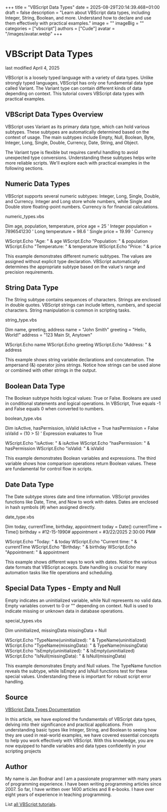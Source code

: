 +++
title = "VBScript Data Types"
date = 2025-08-29T20:14:39.468+01:00
draft = false
description = "Learn about VBScript data types, including Integer, String, Boolean, and more. Understand how to declare and use them effectively with practical examples."
image = ""
imageBig = ""
categories = ["vbscript"]
authors = ["Cude"]
avatar = "/images/avatar.webp"
+++

# VBScript Data Types

last modified April 4, 2025

VBScript is a loosely typed language with a variety of data types. Unlike
strongly typed languages, VBScript has only one fundamental data type called
Variant. The Variant type can contain different kinds
of data depending on context. This tutorial covers VBScript data types with
practical examples.

## VBScript Data Types Overview

VBScript uses Variant as its primary data type, which can hold
various subtypes. These subtypes are automatically determined based on the
context of usage. The main subtypes include Empty,
Null, Boolean, Byte,
Integer, Long, Single, Double,
Currency, Date, String, and
Object.

The Variant type is flexible but requires careful handling to avoid
unexpected type conversions. Understanding these subtypes helps write more
reliable scripts. We'll explore each with practical examples in the following
sections.

## Numeric Data Types

VBScript supports several numeric subtypes: Integer, Long, Single, Double, and
Currency. Integer and Long store whole numbers, while Single and Double store
floating-point numbers. Currency is for financial calculations.

numeric_types.vbs
  

Dim age, population, temperature, price
age = 25                          ' Integer
population = 7896541230           ' Long
temperature = 98.6                ' Single
price = 19.99                     ' Currency

WScript.Echo "Age: " &amp; age
WScript.Echo "Population: " &amp; population
WScript.Echo "Temperature: " &amp; temperature
WScript.Echo "Price: " &amp; price

This example demonstrates different numeric subtypes. The values are assigned
without explicit type declaration. VBScript automatically determines the
appropriate subtype based on the value's range and precision requirements.

## String Data Type

The String subtype contains sequences of characters. Strings are enclosed in
double quotes. VBScript strings can include letters, numbers, and special
characters. String manipulation is common in scripting tasks.

string_type.vbs
  

Dim name, greeting, address
name = "John Smith"
greeting = "Hello, World!"
address = "123 Main St, Anytown"

WScript.Echo name
WScript.Echo greeting
WScript.Echo "Address: " &amp; address

This example shows string variable declarations and concatenation. The ampersand
(&amp;) operator joins strings. Notice how strings can be used alone or combined
with other strings in the output.

## Boolean Data Type

The Boolean subtype holds logical values: True or
False. Booleans are used in conditional statements and logical
operations. In VBScript, True equals -1 and False
equals 0 when converted to numbers.

boolean_type.vbs
  

Dim isActive, hasPermission, isValid
isActive = True
hasPermission = False
isValid = (10 &gt; 5)  ' Expression evaluates to True

WScript.Echo "isActive: " &amp; isActive
WScript.Echo "hasPermission: " &amp; hasPermission
WScript.Echo "isValid: " &amp; isValid

This example demonstrates Boolean variables and expressions. The third variable
shows how comparison operations return Boolean values. These are fundamental for
control flow in scripts.

## Date Data Type

The Date subtype stores date and time information. VBScript
provides functions like Date, Time, and
Now to work with dates. Dates are enclosed in hash symbols (#) when
assigned directly.

date_type.vbs
  

Dim today, currentTime, birthday, appointment
today = Date()
currentTime = Time()
birthday = #12-15-1990#
appointment = #3/22/2025 2:30:00 PM#

WScript.Echo "Today: " &amp; today
WScript.Echo "Current time: " &amp; currentTime
WScript.Echo "Birthday: " &amp; birthday
WScript.Echo "Appointment: " &amp; appointment

This example shows different ways to work with dates. Notice the various date
formats that VBScript accepts. Date handling is crucial for many automation
tasks like file operations and scheduling.

## Special Data Types - Empty and Null

Empty indicates an uninitialized variable, while Null
represents no valid data. Empty variables convert to 0 or ""
depending on context. Null is used to indicate missing or unknown
data in database operations.

special_types.vbs
  

Dim uninitialized, missingData
missingData = Null

WScript.Echo "TypeName(uninitialized): " &amp; TypeName(uninitialized)
WScript.Echo "TypeName(missingData): " &amp; TypeName(missingData)
WScript.Echo "IsEmpty(uninitialized): " &amp; IsEmpty(uninitialized)
WScript.Echo "IsNull(missingData): " &amp; IsNull(missingData)

This example demonstrates Empty and Null values. The TypeName function reveals
the subtype, while IsEmpty and IsNull functions test for these special values.
Understanding these is important for robust script error handling.

## Source

[VBScript Data Types Documentation](https://learn.microsoft.com/en-us/previous-versions//d1wf56tt(v=vs.85))

In this article, we have explored the fundamentals of VBScript data types,
delving into their significance and practical applications. From understanding
basic types like Integer, String, and Boolean to seeing how they are used in
real-world examples, we have covered essential concepts to help you work
effectively with VBScript. With this knowledge, you are now equipped to handle
variables and data types confidently in your scripting projects

## Author

My name is Jan Bodnar and I am a passionate programmer with many years of
programming experience. I have been writing programming articles since 2007. So
far, I have written over 1400 articles and 8 e-books. I have over eight years of
experience in teaching programming.

List [all VBScript tutorials](/vbscript/).
